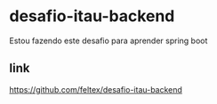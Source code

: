 # desafio-itau-backend
Estou fazendo este desafio para aprender spring boot

## link
https://github.com/feltex/desafio-itau-backend